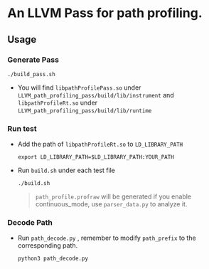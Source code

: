 # An LLVM Pass for path profiling.

## Usage
### Generate Pass

```
./build_pass.sh
```
- You will find `libpathProfilePass.so` under `LLVM_path_profiling_pass/build/lib/instrument` and `libpathProfileRt.so` under `LLVM_path_profiling_pass/build/lib/runtime` 



### Run test
- Add the path of `libpathProfileRt.so` to `LD_LIBRARY_PATH`

  ```
  export LD_LIBRARY_PATH=$LD_LIBRARY_PATH:YOUR_PATH
  ```

- Run `build.sh` under each test file

  ```
  ./build.sh
  ```

  > `path_profile.profraw` will be generated if you enable continuous_mode, use `parser_data.py` to analyze it.



### Decode Path

- Run `path_decode.py` , remember to modify `path_prefix` to the corresponding path.

  ```
  python3 path_decode.py
  ```